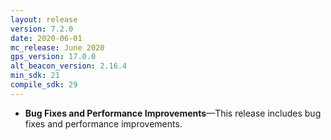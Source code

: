 ```yaml
---
layout: release
version: 7.2.0
date: 2020-06-01
mc_release: June 2020
gps_version: 17.0.0
alt_beacon_version: 2.16.4
min_sdk: 21
compile_sdk: 29
---
```

* **Bug Fixes and Performance Improvements**—This release includes bug fixes and performance improvements.